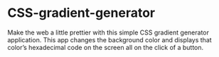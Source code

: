 # CSS-gradient-generator

Make the web a little prettier with this simple CSS gradient generator application. This app changes the background color and displays that color’s hexadecimal code on the screen all on the click of a button.
